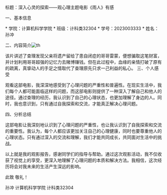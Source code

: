 标题：深入心灵的探索——观心理主题电影《雨人》有感

一、基本信息

\* 学院：计算机科学学院
\* 班级：计科类32304
\* 学号：2023003333
\* 姓名：孙冲

二、内容简介![th](C:\Users\孙冲\Desktop\th.jpg)

该片讲述了查理发现父亲将遗产留给了患自闭症的哥哥雷蒙，便想骗取这笔财富，并计划利用哥哥超强的记忆力去赌博赚钱。但在此过程中，血缘的亲情打破了原有的疏离，真挚动人的手足之情取代了查理原先只求一己利益的私心。
三、个人感受

观看这部电影，我深深地感受到了心理问题的严重性和普遍性。在现实生活中，我们每个人都可能面临这样的问题，而这部电影则提供了一种深入了解自己和他人的途径。通过查理的经历，我认识到了自己的心理状态，也更加理解了身边的人。同时，我也意识到，只有通过自我探索和交流，才能真正解决心理问题。

四、分析总结

这部电影让我深刻地认识到了心理问题的严重性，也让我认识到了自我探索和交流的重要性。我认为，每个人都应该更加关注自己的心理健康，同时也要尊重他人的心理状态。只有通过深入的交流和理解，我们才能共同成长，共同面对生活中的挑战。

以上就是我的观影报告，感谢同学们的指导与帮助。通过这次观影活动，我不仅收获了视觉上的享受，更深入地理解了心理问题的本质和解决方法。我相信，这次经历将会对我未来的生活产生深远的影响。

此致
敬礼！

孙冲
计算机科学学院
计科类32304

